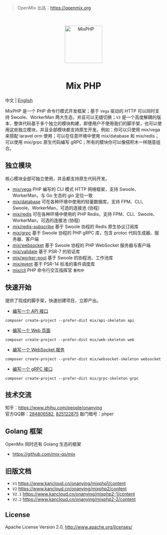 > OpenMix 出品：https://openmix.org

<p align="center">
    <br>
    <br>
    <img src="https://openmix.org/static/image/logo_php.png" width="120" alt="MixPHP">
    <br>
    <br>
</p>

<h1 align="center">Mix PHP</h1>

中文 | [English](https://github.com/mix-php/mix/blob/master/README_EN.md)

MixPHP 是一个 PHP 命令行模式开发框架；基于 `Vega` 驱动的 HTTP 可以同时支持 Swoole、WorkerMan 两大生态，并且可以无缝切换；`V3` 是一个高度解耦的版本，整体代码基于多个独立的模块构建，即便用户不使用我们的脚手架，也可以使用这些独立模块，并且全部模块都支持原生开发。例如：你可以只使用 mix/vega 来搭配 laravel orm 使用；可以在任意环境中使用 mix/database 和 mix/redis；可以使用 mix/grpc 原生代码编写 gRPC；所有的模块你可以像搭积木一样随意组合。

## 独立模块

核心模块全部可独立使用，并且都支持原生代码开发。

- [mix/vega](https://github.com/mix-php/vega) PHP 编写的 CLI 模式 HTTP 网络框架，支持 Swoole、WorkerMan，与 Go 生态的 gin 定位一致
- [mix/database](https://github.com/mix-php/database) 可在各种环境中使用的轻量数据库，支持 FPM、CLI、Swoole、WorkerMan，可选的连接池 (协程)
- [mix/redis](https://github.com/mix-php/redis) 可在各种环境中使用的 PHP Redis，支持 FPM、CLI、Swoole、WorkerMan，可选的连接池 (协程)
- [mix/redis-subscribe](https://github.com/mix-php/redis-subscribe) 基于 Swoole 协程的 Redis 原生协议订阅库
- [mix/grpc](https://github.com/mix-php/grpc) 基于 Swoole 协程的 PHP gRPC 库，包含 protoc 代码生成器、服务器、客户端
- [mix/websocket](https://github.com/mix-php/websocket) 基于 Swoole 协程的 PHP WebSocket 服务器与客户端
- [mix/validate](https://github.com/mix-php/validate) 基于 PSR-7 的验证库
- [mix/worker-pool](https://github.com/mix-php/worker-pool) 基于 Swoole 的协程池、工作池库
- [mix/event](https://github.com/mix-php/event) 基于 PSR-14 标准的事件调度库
- [mix/cli](https://github.com/mix-php/cli) PHP 命令行交互指挥官 `重构中`

## 快速开始

提供了现成的脚手架，快速创建项目，立即产出。

- [编写一个 API 接口](https://github.com/mix-php/api-skeleton#readme)

```
composer create-project --prefer-dist mix/api-skeleton api
```

- [编写一个 Web 页面](https://github.com/mix-php/web-skeleton#readme)

```
composer create-project --prefer-dist mix/web-skeleton web
```

- [编写一个 WebSocket 服务](https://github.com/mix-php/websocket-skeleton#readme)

```
composer create-project --prefer-dist mix/websocket-skeleton websocket
```

- [编写一个 gRPC 接口](https://github.com/mix-php/grpc-skeleton#readme)

```
composer create-project --prefer-dist mix/grpc-skeleton grpc
```

## 技术交流

知乎：https://www.zhihu.com/people/onanying    
官方QQ群：[284806582](https://shang.qq.com/wpa/qunwpa?idkey=b3a8618d3977cda4fed2363a666b081a31d89e3d31ab164497f53b72cf49968a), [825122875](http://shang.qq.com/wpa/qunwpa?idkey=d2908b0c7095fc7ec63a2391fa4b39a8c5cb16952f6cfc3f2ce4c9726edeaf20) 敲门暗号：phper

## Golang 框架

OpenMix 同时还有 Golang 生态的框架

- https://github.com/mix-go/mix

## 旧版文档

- `V1` https://www.kancloud.cn/onanying/mixphp1/content
- `V2` https://www.kancloud.cn/onanying/mixphp2/content
- `V2.1` https://www.kancloud.cn/onanying/mixphp2-1/content
- `V2.2` https://www.kancloud.cn/onanying/mixphp2-2/content

## License

Apache License Version 2.0, http://www.apache.org/licenses/
